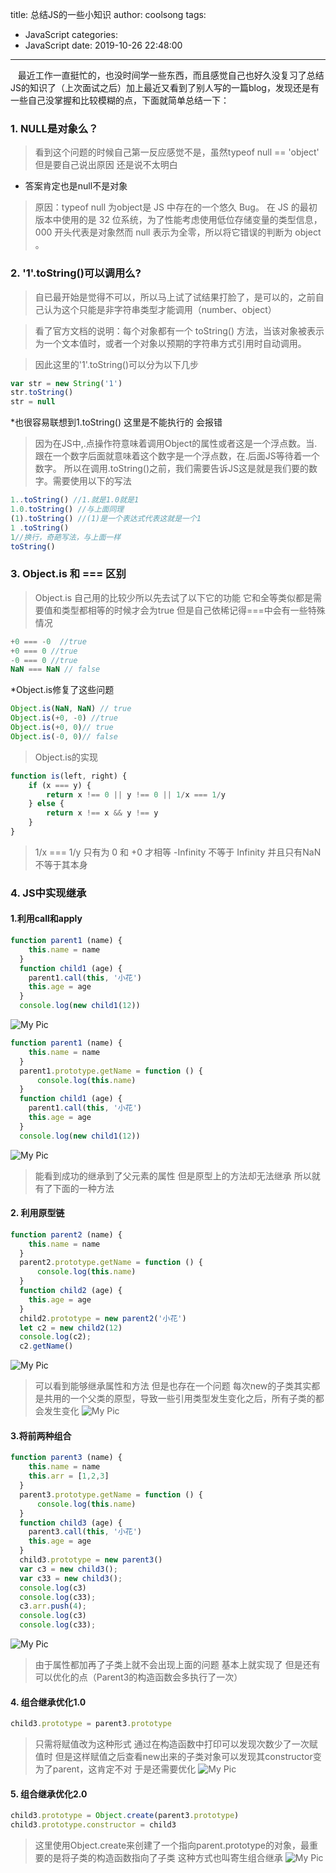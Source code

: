 title: 总结JS的一些小知识
author: coolsong
tags:
  - JavaScript
categories:
  - JavaScript
date: 2019-10-26 22:48:00
---
&nbsp;&nbsp;&nbsp;最近工作一直挺忙的，也没时间学一些东西，而且感觉自己也好久没复习了总结JS的知识了（上次面试之后）加上最近又看到了别人写的一篇blog，发现还是有一些自己没掌握和比较模糊的点，下面就简单总结一下：
<!--more-->
### 1. NULL是对象么？
>看到这个问题的时候自己第一反应感觉不是，虽然typeof null == 'object' 但是要自己说出原因 还是说不太明白

* 答案肯定也是null不是对象

>原因：typeof null 为object是 JS 中存在的一个悠久 Bug。
在 JS 的最初版本中使用的是 32 位系统，为了性能考虑使用低位存储变量的类型信息，000 开头代表是对象然而 null 表示为全零，所以将它错误的判断为 object 。

### 2. '1'.toString()可以调用么?
>自已最开始是觉得不可以，所以马上试了试结果打脸了，是可以的，之前自己认为这个只能是非字符串类型才能调用（number、object）

>看了官方文档的说明：每个对象都有一个 toString() 方法，当该对象被表示为一个文本值时，或者一个对象以预期的字符串方式引用时自动调用。

>因此这里的'1'.toString()可以分为以下几步  
```JavaScript
var str = new String('1')
str.toString()
str = null
```
*也很容易联想到1.toString()  这里是不能执行的 会报错

>因为在JS中,.点操作符意味着调用Object的属性或者这是一个浮点数。当.跟在一个数字后面就意味着这个数字是一个浮点数，在.后面JS等待着一个数字。
所以在调用.toString()之前，我们需要告诉JS这是就是我们要的数字。需要使用以下的写法
```JavaScript
1..toString() //1.就是1.0就是1
1.0.toString() //与上面同理
(1).toString() //(1)是一个表达式代表这就是一个1
1 .toString()
1//换行，奇葩写法，与上面一样
toString()
```

### 3. Object.is 和 === 区别
>Object.is 自己用的比较少所以先去试了以下它的功能 它和全等类似都是需要值和类型都相等的时候才会为true
>但是自己依稀记得===中会有一些特殊情况
```JavaScript
+0 === -0  //true
+0 === 0 //true
-0 === 0 //true
NaN === NaN // false
```
*Object.is修复了这些问题
```JavaScript
Object.is(NaN, NaN) // true
Object.is(+0, -0) //true
Object.is(+0, 0)// true
Object.is(-0, 0)// false
```
>Object.is的实现
```JavaScript
function is(left, right) {
    if (x === y) {
        return x !== 0 || y !== 0 || 1/x === 1/y
    } else {
        return x !== x && y !== y
    }
}
```
>1/x === 1/y 只有为 0 和 +0 才相等 -Infinity 不等于 Infinity   并且只有NaN不等于其本身

### 4. JS中实现继承
#### 1.利用call和apply
```JavaScript
function parent1 (name) {
    this.name = name
  }
  function child1 (age) {
    parent1.call(this, '小花')
    this.age = age
  }
  console.log(new child1(12))
```
![My Pic](/images/js1.png)
```JavaScript
function parent1 (name) {
    this.name = name
  }
  parent1.prototype.getName = function () {
      console.log(this.name)
  }
  function child1 (age) {
    parent1.call(this, '小花')
    this.age = age
  }
  console.log(new child1(12))
```
![My Pic](/images/js2.png)
>能看到成功的继承到了父元素的属性 但是原型上的方法却无法继承 所以就有了下面的一种方法

#### 2. 利用原型链
```JavaScript
function parent2 (name) {
    this.name = name
  }
  parent2.prototype.getName = function () {
      console.log(this.name)
  }
  function child2 (age) {
    this.age = age
  }
  child2.prototype = new parent2('小花')
  let c2 = new child2(12)
  console.log(c2);
  c2.getName()
```
![My Pic](/images/js3.png)
>可以看到能够继承属性和方法 但是也存在一个问题 每次new的子类其实都是共用的一个父类的原型，导致一些引用类型发生变化之后，所有子类的都会发生变化
![My Pic](/images/js4.png)

#### 3.将前两种组合
```javaScript
function parent3 (name) {
    this.name = name
    this.arr = [1,2,3]
  }
  parent3.prototype.getName = function () {
      console.log(this.name)
  }
  function child3 (age) {
    parent3.call(this, '小花')
    this.age = age
  }
  child3.prototype = new parent3()
  var c3 = new child3();
  var c33 = new child3();
  console.log(c3)
  console.log(c33);
  c3.arr.push(4);
  console.log(c3)
  console.log(c33);
```
![My Pic](/images/js5.png)
> 由于属性都加再了子类上就不会出现上面的问题 基本上就实现了 但是还有可以优化的点（Parent3的构造函数会多执行了一次）

#### 4. 组合继承优化1.0
```JavaScript
child3.prototype = parent3.prototype
```
>只需将赋值改为这种形式 通过在构造函数中打印可以发现次数少了一次赋值时 但是这样赋值之后查看new出来的子类对象可以发现其constructor变为了parent，这肯定不对 于是还需要优化
![My Pic](/images/js6.png)

#### 5. 组合继承优化2.0
```JavaScript
child3.prototype = Object.create(parent3.prototype)
child3.prototype.constructor = child3
```
>这里使用Object.create来创建了一个指向parent.prototype的对象，最重要的是将子类的构造函数指向了子类
>这种方式也叫寄生组合继承
![My Pic](/images/js7.png)